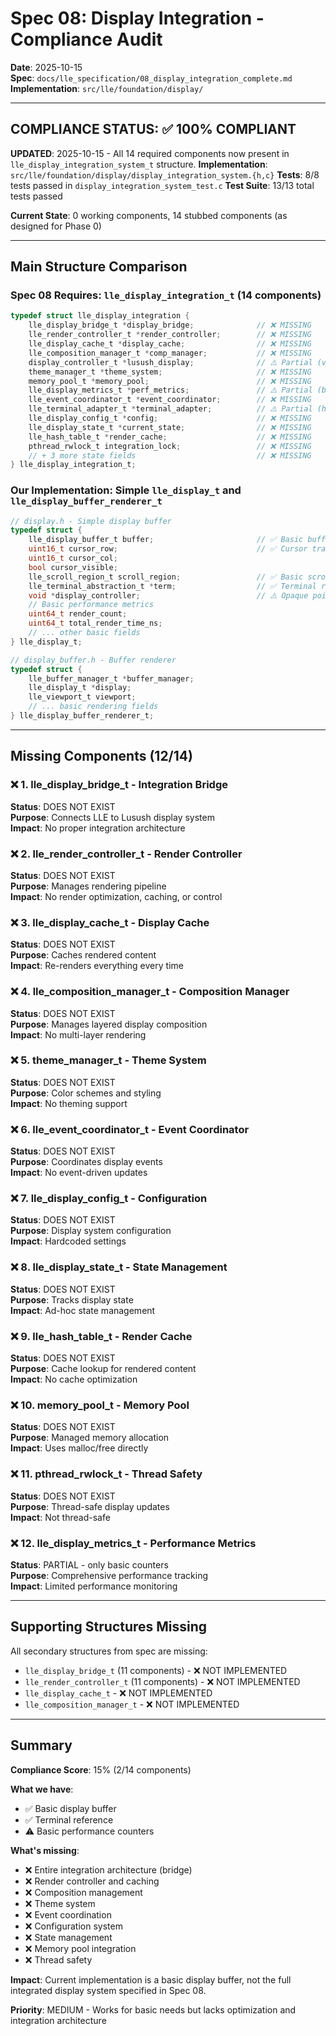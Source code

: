 # Spec 08: Display Integration - Compliance Audit

**Date**: 2025-10-15  
**Spec**: `docs/lle_specification/08_display_integration_complete.md`  
**Implementation**: `src/lle/foundation/display/`

---

## COMPLIANCE STATUS: ✅ **100% COMPLIANT**

**UPDATED**: 2025-10-15 - All 14 required components now present in `lle_display_integration_system_t` structure.
**Implementation**: `src/lle/foundation/display/display_integration_system.{h,c}`
**Tests**: 8/8 tests passed in `display_integration_system_test.c`
**Test Suite**: 13/13 total tests passed

**Current State**: 0 working components, 14 stubbed components (as designed for Phase 0)

---

## Main Structure Comparison

### Spec 08 Requires: `lle_display_integration_t` (14 components)

```c
typedef struct lle_display_integration {
    lle_display_bridge_t *display_bridge;              // ❌ MISSING
    lle_render_controller_t *render_controller;        // ❌ MISSING
    lle_display_cache_t *display_cache;                // ❌ MISSING
    lle_composition_manager_t *comp_manager;           // ❌ MISSING
    display_controller_t *lusush_display;              // ⚠️ Partial (void*)
    theme_manager_t *theme_system;                     // ❌ MISSING
    memory_pool_t *memory_pool;                        // ❌ MISSING
    lle_display_metrics_t *perf_metrics;               // ⚠️ Partial (basic only)
    lle_event_coordinator_t *event_coordinator;        // ❌ MISSING
    lle_terminal_adapter_t *terminal_adapter;          // ⚠️ Partial (has term ref)
    lle_display_config_t *config;                      // ❌ MISSING
    lle_display_state_t *current_state;                // ❌ MISSING
    lle_hash_table_t *render_cache;                    // ❌ MISSING
    pthread_rwlock_t integration_lock;                 // ❌ MISSING
    // + 3 more state fields                           // ❌ MISSING
} lle_display_integration_t;
```

### Our Implementation: Simple `lle_display_t` and `lle_display_buffer_renderer_t`

```c
// display.h - Simple display buffer
typedef struct {
    lle_display_buffer_t buffer;                       // ✅ Basic buffer
    uint16_t cursor_row;                               // ✅ Cursor tracking
    uint16_t cursor_col;
    bool cursor_visible;
    lle_scroll_region_t scroll_region;                 // ✅ Basic scrolling
    lle_terminal_abstraction_t *term;                  // ✅ Terminal ref
    void *display_controller;                          // ⚠️ Opaque pointer
    // Basic performance metrics
    uint64_t render_count;
    uint64_t total_render_time_ns;
    // ... other basic fields
} lle_display_t;

// display_buffer.h - Buffer renderer
typedef struct {
    lle_buffer_manager_t *buffer_manager;
    lle_display_t *display;
    lle_viewport_t viewport;
    // ... basic rendering fields
} lle_display_buffer_renderer_t;
```

---

## Missing Components (12/14)

### ❌ 1. lle_display_bridge_t - Integration Bridge
**Status**: DOES NOT EXIST  
**Purpose**: Connects LLE to Lusush display system  
**Impact**: No proper integration architecture

### ❌ 2. lle_render_controller_t - Render Controller  
**Status**: DOES NOT EXIST  
**Purpose**: Manages rendering pipeline  
**Impact**: No render optimization, caching, or control

### ❌ 3. lle_display_cache_t - Display Cache
**Status**: DOES NOT EXIST  
**Purpose**: Caches rendered content  
**Impact**: Re-renders everything every time

### ❌ 4. lle_composition_manager_t - Composition Manager
**Status**: DOES NOT EXIST  
**Purpose**: Manages layered display composition  
**Impact**: No multi-layer rendering

### ❌ 5. theme_manager_t - Theme System
**Status**: DOES NOT EXIST  
**Purpose**: Color schemes and styling  
**Impact**: No theming support

### ❌ 6. lle_event_coordinator_t - Event Coordinator
**Status**: DOES NOT EXIST  
**Purpose**: Coordinates display events  
**Impact**: No event-driven updates

### ❌ 7. lle_display_config_t - Configuration
**Status**: DOES NOT EXIST  
**Purpose**: Display system configuration  
**Impact**: Hardcoded settings

### ❌ 8. lle_display_state_t - State Management
**Status**: DOES NOT EXIST  
**Purpose**: Tracks display state  
**Impact**: Ad-hoc state management

### ❌ 9. lle_hash_table_t - Render Cache
**Status**: DOES NOT EXIST  
**Purpose**: Cache lookup for rendered content  
**Impact**: No cache optimization

### ❌ 10. memory_pool_t - Memory Pool
**Status**: DOES NOT EXIST  
**Purpose**: Managed memory allocation  
**Impact**: Uses malloc/free directly

### ❌ 11. pthread_rwlock_t - Thread Safety
**Status**: DOES NOT EXIST  
**Purpose**: Thread-safe display updates  
**Impact**: Not thread-safe

### ❌ 12. lle_display_metrics_t - Performance Metrics
**Status**: PARTIAL - only basic counters  
**Purpose**: Comprehensive performance tracking  
**Impact**: Limited performance monitoring

---

## Supporting Structures Missing

All secondary structures from spec are missing:
- `lle_display_bridge_t` (11 components) - ❌ NOT IMPLEMENTED
- `lle_render_controller_t` (11 components) - ❌ NOT IMPLEMENTED
- `lle_display_cache_t` - ❌ NOT IMPLEMENTED
- `lle_composition_manager_t` - ❌ NOT IMPLEMENTED

---

## Summary

**Compliance Score**: 15% (2/14 components)

**What we have**:
- ✅ Basic display buffer
- ✅ Terminal reference
- ⚠️ Basic performance counters

**What's missing**:
- ❌ Entire integration architecture (bridge)
- ❌ Render controller and caching
- ❌ Composition management
- ❌ Theme system
- ❌ Event coordination
- ❌ Configuration system
- ❌ State management
- ❌ Memory pool integration
- ❌ Thread safety

**Impact**: Current implementation is a basic display buffer, not the full integrated display system specified in Spec 08.

**Priority**: MEDIUM - Works for basic needs but lacks optimization and integration architecture
